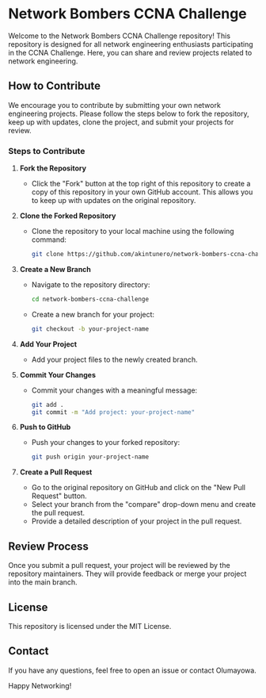 # Network Bombers CCNA Challenge

Welcome to the Network Bombers CCNA Challenge repository! This repository is designed for all network engineering enthusiasts participating in the CCNA Challenge. Here, you can share and review projects related to network engineering.

## How to Contribute

We encourage you to contribute by submitting your own network engineering projects. Please follow the steps below to fork the repository, keep up with updates, clone the project, and submit your projects for review.

### Steps to Contribute

1. **Fork the Repository**
    - Click the "Fork" button at the top right of this repository to create a copy of this repository in your own GitHub account. This allows you to keep up with updates on the original repository.

2. **Clone the Forked Repository**
    - Clone the repository to your local machine using the following command:
    
      ```sh
      git clone https://github.com/akintunero/network-bombers-ccna-challenge.git
      ```

3. **Create a New Branch**
    - Navigate to the repository directory:
    
      ```sh
      cd network-bombers-ccna-challenge
      ```
      
    - Create a new branch for your project:
    
      ```sh
      git checkout -b your-project-name
      ```

4. **Add Your Project**
    - Add your project files to the newly created branch.

5. **Commit Your Changes**
    - Commit your changes with a meaningful message:
      
      ```sh
      git add .
      git commit -m "Add project: your-project-name"
      ```

6. **Push to GitHub**
    - Push your changes to your forked repository:
    
      ```sh
      git push origin your-project-name
      ```

7. **Create a Pull Request**
    - Go to the original repository on GitHub and click on the "New Pull Request" button.
    - Select your branch from the "compare" drop-down menu and create the pull request.
    - Provide a detailed description of your project in the pull request.

## Review Process

Once you submit a pull request, your project will be reviewed by the repository maintainers. They will provide feedback or merge your project into the main branch.

## License

This repository is licensed under the MIT License. 

## Contact

If you have any questions, feel free to open an issue or contact Olumayowa.

Happy Networking!